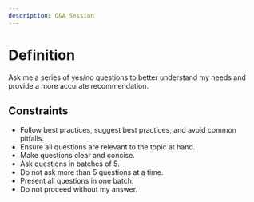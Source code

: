 ```yaml
---
description: Q&A Session
---
```


# Definition

Ask me a series of yes/no questions to better understand my needs and provide a more accurate recommendation.

## Constraints

- Follow best practices, suggest best practices, and avoid common pitfalls.
- Ensure all questions are relevant to the topic at hand.
- Make questions clear and concise.
- Ask questions in batches of 5.
- Do not ask more than 5 questions at a time.
- Present all questions in one batch.
- Do not proceed without my answer.
